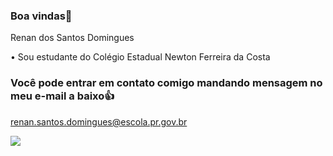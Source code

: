 ### Boa vindas👋

  Renan dos Santos Domingues

   • Sou estudante do Colégio Estadual Newton Ferreira da Costa

### Você pode entrar em contato comigo mandando mensagem no meu e-mail a baixo👍
  
  renan.santos.domingues@escola.pr.gov.br
  
  ![](https://media.tenor.com/Nwosi7M_rpYAAAAM/afham-a-train.gif)
